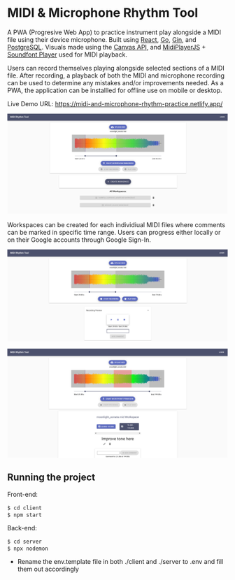# MIDI & Microphone Rhythm Tool

A PWA (Progresive Web App) to practice instrument play alongside a MIDI file using their device microphone. Built using [React](https://reactjs.org/), [Go](https://golang.org/), [Gin](https://github.com/gin-gonic/gin), and [PostgreSQL](https://www.postgresql.org/). Visuals made using the [Canvas API](https://developer.mozilla.org/en-US/docs/Web/API/Canvas_API), and [MidiPlayerJS](https://github.com/grimmdude/MidiPlayerJS) + [Soundfont Player](https://github.com/danigb/soundfont-player) used for MIDI playback. 

Users can record themselves playing alongside selected sections of a MIDI file. After recording, a playback of both the MIDI and microphone recording can be used to determine any mistakes and/or improvements needed. As a PWA, the application can be installled for offline use on mobile or desktop. 

Live Demo URL: https://midi-and-microphone-rhythm-practice.netlify.app/

![home page](./screenshots/screenshot-1.png)

Workspaces can be created for each individiual MIDI files where comments can be marked in specific time range. Users can progress either locally or on their Google accounts through Google Sign-In. 

![playlist generation](./screenshots/screenshot-2.png)

![playlist generation](./screenshots/screenshot-3.png)


## Running the project

Front-end: 
```
$ cd client
$ npm start
```

Back-end: 
```
$ cd server
$ npx nodemon
```

- Rename the env.template file in both ./client and ./server to .env and fill them out accordingly

